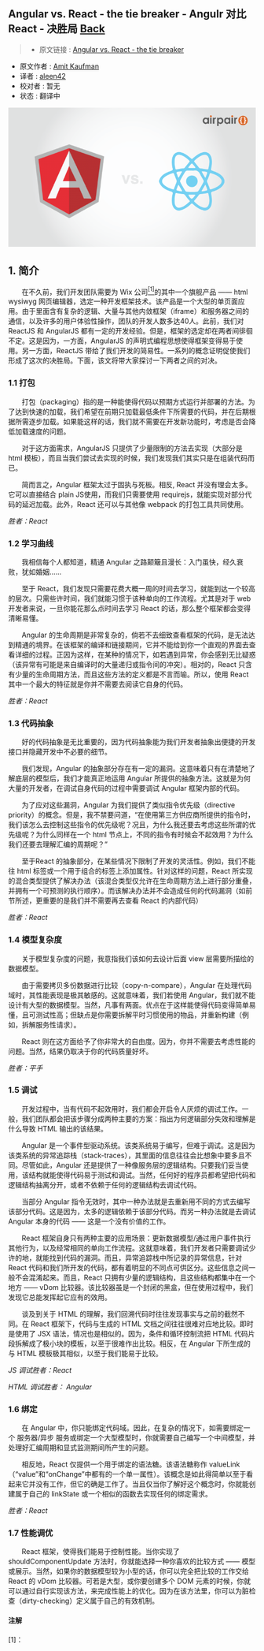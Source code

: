 ## Angular vs. React - the tie breaker - Angulr 对比 React - 决胜局 [**Back**](./../translation.md)

> * 原文链接 : [Angular vs. React - the tie breaker](https://www.airpair.com/angularjs/posts/angular-vs-react-the-tie-breaker)
* 原文作者 : [Amit Kaufman](https://github.com/amitkaufman)
* 译者 : [aleen42](https://github.com/aleen42) 
* 校对者 : 暂无
* 状态 : 翻译中

![](./EgrRejl.png)

## 1. 简介

&nbsp; &nbsp; &nbsp; &nbsp;在不久前，我们开发团队需要为 Wix 公司[<sup>[1]</sup>](#comment-1)的其中一个旗舰产品 —— html wysiwyg 网页编辑器，选定一种开发框架技术。该产品是一个大型的单页面应用。由于里面含有复杂的逻辑、大量与其他内敛框架（iframe）和服务器之间的通信，以及许多的用户体验性操作，团队的开发人数多达40人。此前，我们对 ReactJS 和 AngularJS 都有一定的开发经验。但是，框架的选定却在两者间徘徊不定。这是因为，一方面，AngularJS 的声明式编程思想使得框架变得易于使用。另一方面，ReactJS 带给了我们开发的简易性。一系列的概念证明促使我们形成了这次的决胜局。下面，该文将带大家探讨一下两者之间的对决。

### 1.1 打包

&nbsp; &nbsp; &nbsp; &nbsp;打包（packaging）指的是一种能使得代码以预期方式运行并部署的方法。为了达到快速的加载，我们希望在前期只加载最低条件下所需要的代码，并在后期根据所需逐步加载。如果能这样的话，我们就不需要在开发新功能时，考虑是否会降低加载速度的问题。

&nbsp; &nbsp; &nbsp; &nbsp;对于这方面需求，AngularJS 只提供了少量限制的方法去实现（大部分是 html 模板），而且当我们尝试去实现的时候，我们发现我们其实只是在组装代码而已。

&nbsp; &nbsp; &nbsp; &nbsp;简而言之，Angular 框架太过于固执与死板。相反, React 并没有理会太多。它可以直接结合 plain JS使用，而我们只需要使用 requirejs，就能实现对部分代码的延迟加载。此外，React 还可以与其他像 webpack 的打包工具共同使用。

*胜者：React*

### 1.2 学习曲线

&nbsp; &nbsp; &nbsp; &nbsp;我相信每个人都知道，精通 Angular 之路颠簸且漫长：入门虽快，经久衰败，犹如婚姻……

&nbsp; &nbsp; &nbsp; &nbsp;至于 React，我们发现只需要花费大概一周的时间去学习，就能到达一个较高的层次。只需些许时间，我们就能习惯于该种单向的工作流程。尤其是对于 web 开发者来说，一旦你能花那么点时间去学习 React 的话，那么整个框架都会变得清晰易懂。

&nbsp; &nbsp; &nbsp; &nbsp;Angular 的生命周期是非常复杂的，倘若不去细致查看框架的代码，是无法达到精通的境界。在该框架的编译和链接期间，它并不能给到你一个直观的界面去查看详细的过程。正因为这样，在某种的情况下，如若遇到异常，你会感到无比疑惑（该异常有可能是来自编译时的大量递归或指令间的冲突）。相对的，React 只含有少量的生命周期方法，而且这些方法的定义都是不言而喻。所以，使用 React 其中一个最大的特征就是你并不需要去阅读它自身的代码。

*胜者：React*

### 1.3 代码抽象

&nbsp; &nbsp; &nbsp; &nbsp;好的代码抽象是无比重要的，因为代码抽象能为我们开发者抽象出便捷的开发接口并隐藏开发中不必要的细节。

&nbsp; &nbsp; &nbsp; &nbsp;我们发现，Angular 的抽象部分存在有一定的漏洞。这意味着只有在清楚地了解底层的模型后，我们才能真正地运用 Angular 所提供的抽象方法。这就是为何大量的开发者，在调试自身代码的过程中需要调试 Angular 框架内部的代码。

&nbsp; &nbsp; &nbsp; &nbsp;为了应对这些漏洞，Angular 为我们提供了类似指令优先级（directive priority）的概念。但是，我不禁要问道，“在使用第三方供应商所提供的指令时，我们该怎么去控制这些指令的优先级呢？况且，为什么我还要去考虑这些所谓的优先级呢？为什么同样在一个 html 节点上，不同的指令有时候会不起效用？为什么我们还要去理解汇编的周期呢？”

&nbsp; &nbsp; &nbsp; &nbsp;至于React 的抽象部分，在某些情况下限制了开发的灵活性。例如，我们不能往 html 标签或一个用于组合的标签上添加属性。针对这样的问题，React 所实现的混合类型提供了解决办法（该混合类型仅允许在生命周期方法上进行部分重叠，并拥有一个可预测的执行顺序）。而该解决办法并不会造成任何的代码漏洞（如前节所述，更重要的是我们并不需要再去查看 React 的内部代码）

*胜者：React*

### 1.4 模型复杂度

&nbsp; &nbsp; &nbsp; &nbsp;关于模型复杂度的问题，我意指我们该如何去设计后面 view 层需要所描绘的数据模型。

&nbsp; &nbsp; &nbsp; &nbsp;由于需要拷贝多份数据进行比较（copy-n-compare），Angular 在处理代码域时，其性能表现是极其敏感的。这就意味着，我们若使用 Angular，我们就不能设计有大型的数据模型。当然，凡事有两面。优点在于这样能使得代码变得简单易懂，且可测试性高；但缺点是你需要拆解平时习惯使用的物品，并重新构建（例如，拆解服务性请求）。

&nbsp; &nbsp; &nbsp; &nbsp;React 则在这方面给予了你非常大的自由度。因为，你并不需要去考虑性能的问题。当然，结果仍取决于你的代码质量好坏。

*胜者：平手*

### 1.5 调试

&nbsp; &nbsp; &nbsp; &nbsp;开发过程中，当有代码不起效用时，我们都会开启令人厌烦的调试工作。一般，我们团队都会把该步骤分成两种主要的方案：指出为何逻辑部分失效和理解是什么导致 HTML 输出的该结果。

&nbsp; &nbsp; &nbsp; &nbsp;Angular 是一个事件型驱动系统。该类系统易于编写，但难于调试。这是因为该类系统的异常追踪栈（stack-traces），其里面的信息往往会比想象中要多且不同。尽管如此，Angular 还是提供了一种像服务层的逻辑结构。只要我们妥当使用，该结构就能使得代码易于测试和调试。当然，任何好的程序员都希望把代码和逻辑结构抽离分开，或者不依赖于任何的逻辑结构去调试代码。

&nbsp; &nbsp; &nbsp; &nbsp;当部分 Angular 指令无效时，其中一种办法就是去重新用不同的方式去编写该部分代码。这是因为，太多的逻辑依赖于该部分代码。而另一种办法就是去调试 Angular 本身的代码 —— 这是一个没有价值的工作。

&nbsp; &nbsp; &nbsp; &nbsp;React 框架自身只有两种主要的应用场景：更新数据模型/通过用户事件执行其他行为，以及经常相同的单向工作流程。这就意味着，我们开发者只需要调试少许的地，就能找到代码的漏洞。而且，异常追踪栈中所记录的异常信息，针对 React 代码和我们所开发的代码，都有着明显的不同点可供区分。这些信息之间一般不会混淆起来。而且，React 只拥有少量的逻辑结构，且这些结构都集中在一个地方 —— vDom 比较器。该比较器虽是一个封闭的黑盒，但在使用过程中，我们发现它总能发挥起它应有的效用。

&nbsp; &nbsp; &nbsp; &nbsp;谈及到关于 HTML 的理解，我们回溯代码时往往发现事实与之前的截然不同。在 React 框架下，代码与生成的 HTML 文档之间往往很难对应地比较。即时是使用了 JSX 语法，情况也是相似的。因为，条件和循环控制流把 HTML 代码片段拆解成了极小块的模板，以至于很难作出比较。相反，在 Angular 下所生成的与 HTML 模板极其相似，以至于我们能易于比较。

*JS 调试胜者：React*

*HTML 调试胜者： Angular*

### 1.6 绑定

&nbsp; &nbsp; &nbsp; &nbsp;在 Angular 中，你只能绑定代码域。因此，在复杂的情况下，如需要绑定一个 服务器/异步 服务或绑定一个大型模型时，你就需要自己编写一个中间模型，并处理好汇编周期和显式监测期间所产生的问题。

&nbsp; &nbsp; &nbsp; &nbsp;相反地，React 仅提供一个用于绑定的语法糖。该语法糖称作 valueLink（“value”和“onChange”中都有的一个单一属性）。该概念是如此得简单以至于看起来它并没有工作，但它的确是工作了。当且仅当你了解好这个概念时，你就能创建属于自己的 linkState 或一个相似的函数去实现任何的绑定需求。

*胜者：React*

### 1.7 性能调优

&nbsp; &nbsp; &nbsp; &nbsp;React 框架，使得我们能易于控制性能。当你实现了 shouldComponentUpdate 方法时，你就能选择一种你喜欢的比较方式 —— 模型或展示。当然，如果你的数据模型较为小型的话，你可以完全把比较的工作交给 React 的 vDom 比较器。可若是大型，或你要创建多个 DOM 元素的时候，你就可以通过自行实现该方法，来完成性能上的优化。因为在该方法里，你可以为脏检查（dirty-checking）定义属于自己的有效机制。

#### 注解

<p id="comment-1">[1]：</p>
